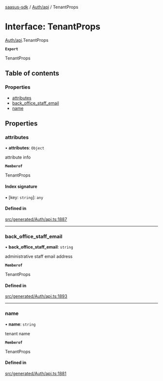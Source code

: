 [saasus-sdk](../README.md) / [Auth/api](../modules/Auth_api.md) / TenantProps

# Interface: TenantProps

[Auth/api](../modules/Auth_api.md).TenantProps

**`Export`**

TenantProps

## Table of contents

### Properties

- [attributes](Auth_api.TenantProps.md#attributes)
- [back\_office\_staff\_email](Auth_api.TenantProps.md#back_office_staff_email)
- [name](Auth_api.TenantProps.md#name)

## Properties

### attributes

• **attributes**: `Object`

attribute info

**`Memberof`**

TenantProps

#### Index signature

▪ [key: `string`]: `any`

#### Defined in

[src/generated/Auth/api.ts:1887](https://github.com/saasus-platform/saasus-sdk-javascript/blob/c6c266c/src/generated/Auth/api.ts#L1887)

___

### back\_office\_staff\_email

• **back\_office\_staff\_email**: `string`

administrative staff email address

**`Memberof`**

TenantProps

#### Defined in

[src/generated/Auth/api.ts:1893](https://github.com/saasus-platform/saasus-sdk-javascript/blob/c6c266c/src/generated/Auth/api.ts#L1893)

___

### name

• **name**: `string`

tenant name

**`Memberof`**

TenantProps

#### Defined in

[src/generated/Auth/api.ts:1881](https://github.com/saasus-platform/saasus-sdk-javascript/blob/c6c266c/src/generated/Auth/api.ts#L1881)

